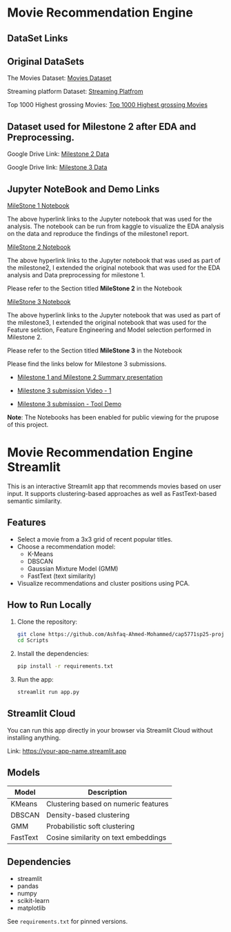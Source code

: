 # Movie Recommendation Engine

## DataSet Links

## Original DataSets
The Movies Dataset:  [Movies Dataset](https://www.kaggle.com/datasets/rounakbanik/the-movies-dataset)

Streaming platform Dataset: [Streaming Platfrom](https://www.kaggle.com/datasets/ruchi798/movies-on-netflix-prime-video-hulu-and-disney)

Top 1000 Highest grossing Movies: [Top 1000 Highest grossing Movies](https://www.kaggle.com/datasets/therealoise/top-1000-highest-grossing-movies-of-all-time)

## Dataset used for Milestone 2 after EDA and Preprocessing.

Google Drive Link: [Milestone 2 Data](https://drive.google.com/file/d/1NT8PZlmp0_6VgyWUPH-kxBVXxSUC67W0/view?usp=sharing)

Google Drive link: [Milestone 3 Data](https://drive.google.com/file/d/1Vm21gfRIXYydj32FUuNcMCg8Ii1D9_HP/view?usp=sharing)

## Jupyter NoteBook and Demo Links

 [MileStone 1 Notebook](https://www.kaggle.com/code/ashfaaqahmed/ids-milestone-1/notebook)

The above hyperlink links to the Jupyter notebook that was used for the analysis. The notebook can be run from kaggle to visualize the EDA analysis on the data and reproduce the findings of the milestone1 report.

[MileStone 2 Notebook](https://www.kaggle.com/code/ashfaaqahmed/ids-milestone-2-notebook)

The above hyperlink links to the Jupyter notebook that was used as part of the milestone2, I extended the original notebook that was used for the EDA analysis and Data preprocessing for milestone 1. 

Please refer to the Section titled **MileStone 2** in the Notebook

[MileStone 3 Notebook](https://www.kaggle.com/code/ashfaaqahmed/ids-milestone-3-notebook)

The above hyperlink links to the Jupyter notebook that was used as part of the milestone3, I extended the original notebook that was used for the Feature selction, Feature Engineering and Model selection performed in Milestone 2. 

Please refer to the Section titled **MileStone 3** in the Notebook

Please find the links below for Milestone 3 submissions.

- [Milestone 1 and Milestone 2 Summary presentation](https://docs.google.com/presentation/d/1VGi9z02sN7jCBhPt5kYKT8qPaokWKHK2/edit?usp=sharing&ouid=107751061587945509251&rtpof=true&sd=true)

- [Milestone 3 submission Video - 1](https://drive.google.com/file/d/14n_OF8vub0C9RGSN54OgECv62BPLmvoI/view?usp=sharing)

- [Milestone 3 submission - Tool Demo](https://drive.google.com/file/d/1zoLzZ3_aNJelmKoYYJIttHrFx4pBrUKJ/view?usp=sharing)

**Note**: The Notebooks has been enabled for public viewing for the prupose of this project.

# Movie Recommendation Engine Streamlit

This is an interactive Streamlit app that recommends movies based on user input. It supports clustering-based approaches as well as FastText-based semantic similarity.

## Features

- Select a movie from a 3x3 grid of recent popular titles.
- Choose a recommendation model:
  - K-Means
  - DBSCAN
  - Gaussian Mixture Model (GMM)
  - FastText (text similarity)
- Visualize recommendations and cluster positions using PCA.

## How to Run Locally

1. Clone the repository:
    ```bash
    git clone https://github.com/Ashfaq-Ahmed-Mohammed/cap5771sp25-project.git
    cd Scripts
    ```

2. Install the dependencies:
    ```bash
    pip install -r requirements.txt
    ```

3. Run the app:
    ```bash
    streamlit run app.py
    ```

## Streamlit Cloud

You can run this app directly in your browser via Streamlit Cloud without installing anything.

Link: https://your-app-name.streamlit.app

## Models

| Model       | Description                           |
|-------------|---------------------------------------|
| KMeans      | Clustering based on numeric features  |
| DBSCAN      | Density-based clustering              |
| GMM         | Probabilistic soft clustering         |
| FastText    | Cosine similarity on text embeddings  |

## Dependencies

- streamlit
- pandas
- numpy
- scikit-learn
- matplotlib

See `requirements.txt` for pinned versions.

